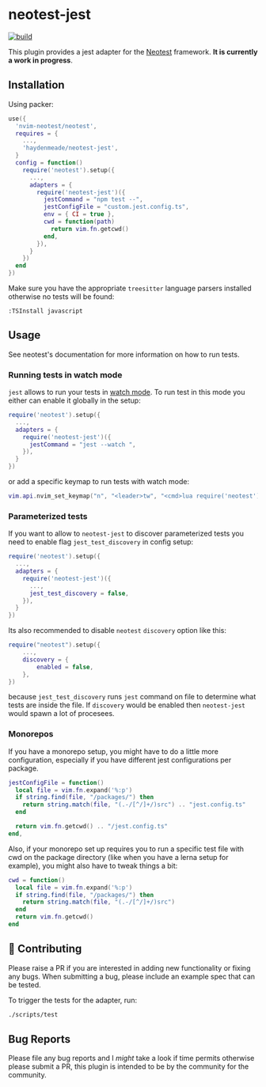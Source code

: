 # neotest-jest

[![build](https://github.com/haydenmeade/neotest-jest/actions/workflows/workflow.yaml/badge.svg)](https://github.com/haydenmeade/neotest-jest/actions/workflows/workflow.yaml)

This plugin provides a jest adapter for the [Neotest](https://github.com/rcarriga/neotest) framework.
**It is currently a work in progress**.

## Installation

Using packer:

```lua
use({
  'nvim-neotest/neotest',
  requires = {
    ...,
    'haydenmeade/neotest-jest',
  }
  config = function()
    require('neotest').setup({
      ...,
      adapters = {
        require('neotest-jest')({
          jestCommand = "npm test --",
          jestConfigFile = "custom.jest.config.ts",
          env = { CI = true },
          cwd = function(path)
            return vim.fn.getcwd()
          end,
        }),
      }
    })
  end
})
```

Make sure you have the appropriate `treesitter` language parsers installed otherwise no tests will be found:

```
:TSInstall javascript
```

## Usage

See neotest's documentation for more information on how to run tests.

### Running tests in watch mode

`jest` allows to run your tests in [watch mode](https://jestjs.io/docs/cli#--watch).
To run test in this mode you either can enable it globally in the setup:

```lua
require('neotest').setup({
  ...,
  adapters = {
    require('neotest-jest')({
      jestCommand = "jest --watch ",
    }),
  }
})
```

or add a specific keymap to run tests with watch mode:

```lua
vim.api.nvim_set_keymap("n", "<leader>tw", "<cmd>lua require('neotest').run.run({ jestCommand = 'jest --watch ' })<cr>", {})
```

### Parameterized tests

If you want to allow to `neotest-jest` to discover parameterized tests you need to enable flag
`jest_test_discovery` in config setup:
```lua
require('neotest').setup({
  ...,
  adapters = {
    require('neotest-jest')({
      ...,
      jest_test_discovery = false,
    }),
  }
})
```
Its also recommended to disable `neotest` `discovery` option like this:
```lua
require("neotest").setup({
	...,
	discovery = {
		enabled = false,
	},
})
```
because `jest_test_discovery` runs `jest` command on file to determine
what tests are inside the file. If `discovery` would be enabled then `neotest-jest`
would spawn a lot of procesees.

### Monorepos
If you have a monorepo setup, you might have to do a little more configuration, especially if
you have different jest configurations per package.

```lua
jestConfigFile = function()
  local file = vim.fn.expand('%:p')
  if string.find(file, "/packages/") then
    return string.match(file, "(.-/[^/]+/)src") .. "jest.config.ts"
  end

  return vim.fn.getcwd() .. "/jest.config.ts"
end,
```

Also, if your monorepo set up requires you to run a specific test file with cwd on the package
directory (like when you have a lerna setup for example), you might also have to tweak things a
bit:

```lua
cwd = function()
  local file = vim.fn.expand('%:p')
  if string.find(file, "/packages/") then
    return string.match(file, "(.-/[^/]+/)src")
  end
  return vim.fn.getcwd()
end
```

## :gift: Contributing

Please raise a PR if you are interested in adding new functionality or fixing any bugs. When submitting a bug, please include an example spec that can be tested.

To trigger the tests for the adapter, run:

```sh
./scripts/test
```

## Bug Reports

Please file any bug reports and I _might_ take a look if time permits otherwise please submit a PR, this plugin is intended to be by the community for the community.
